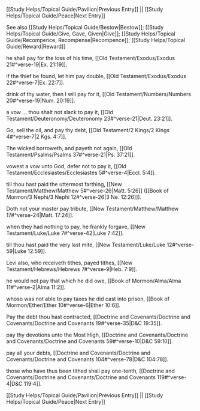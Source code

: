[[Study Helps/Topical Guide/Pavilion|Previous Entry]]  ||  [[Study Helps/Topical Guide/Peace|Next Entry]]

 See also [[Study Helps/Topical Guide/Bestow|Bestow]]; [[Study Helps/Topical Guide/Give, Gave, Given|Give]]; [[Study Helps/Topical Guide/Recompence, Recompense|Recompence]]; [[Study Helps/Topical Guide/Reward|Reward]]

 he shall pay for the loss of his time, [[Old Testament/Exodus/Exodus 21#^verse-19|Ex. 21:19]].

 if the thief be found, let him pay double, [[Old Testament/Exodus/Exodus 22#^verse-7|Ex. 22:7]].

 drink of thy water, then I will pay for it, [[Old Testament/Numbers/Numbers 20#^verse-19|Num. 20:19]].

 a vow ... thou shalt not slack to pay it, [[Old Testament/Deuteronomy/Deuteronomy 23#^verse-21|Deut. 23:21]].

 Go, sell the oil, and pay thy debt, [[Old Testament/2 Kings/2 Kings 4#^verse-7|2 Kgs. 4:7]].

 The wicked borroweth, and payeth not again, [[Old Testament/Psalms/Psalms 37#^verse-21|Ps. 37:21]].

 vowest a vow unto God, defer not to pay it, [[Old Testament/Ecclesiastes/Ecclesiastes 5#^verse-4|Eccl. 5:4]].

 till thou hast paid the uttermost farthing, [[New Testament/Matthew/Matthew 5#^verse-26|Matt. 5:26]] ([[Book of Mormon/3 Nephi/3 Nephi 12#^verse-26|3 Ne. 12:26]]).

 Doth not your master pay tribute, [[New Testament/Matthew/Matthew 17#^verse-24|Matt. 17:24]].

 when they had nothing to pay, he frankly forgave, [[New Testament/Luke/Luke 7#^verse-42|Luke 7:42]].

 till thou hast paid the very last mite, [[New Testament/Luke/Luke 12#^verse-59|Luke 12:59]].

 Levi also, who receiveth tithes, payed tithes, [[New Testament/Hebrews/Hebrews 7#^verse-9|Heb. 7:9]].

 he would not pay that which he did owe, [[Book of Mormon/Alma/Alma 11#^verse-2|Alma 11:2]].

 whoso was not able to pay taxes he did cast into prison, [[Book of Mormon/Ether/Ether 10#^verse-6|Ether 10:6]].

 Pay the debt thou hast contracted, [[Doctrine and Covenants/Doctrine and Covenants/Doctrine and Covenants 19#^verse-35|D&C 19:35]].

 pay thy devotions unto the Most High, [[Doctrine and Covenants/Doctrine and Covenants/Doctrine and Covenants 59#^verse-10|D&C 59:10]].

 pay all your debts, [[Doctrine and Covenants/Doctrine and Covenants/Doctrine and Covenants 104#^verse-78|D&C 104:78]].

 those who have thus been tithed shall pay one-tenth, [[Doctrine and Covenants/Doctrine and Covenants/Doctrine and Covenants 119#^verse-4|D&C 119:4]].

[[Study Helps/Topical Guide/Pavilion|Previous Entry]]  ||  [[Study Helps/Topical Guide/Peace|Next Entry]]
